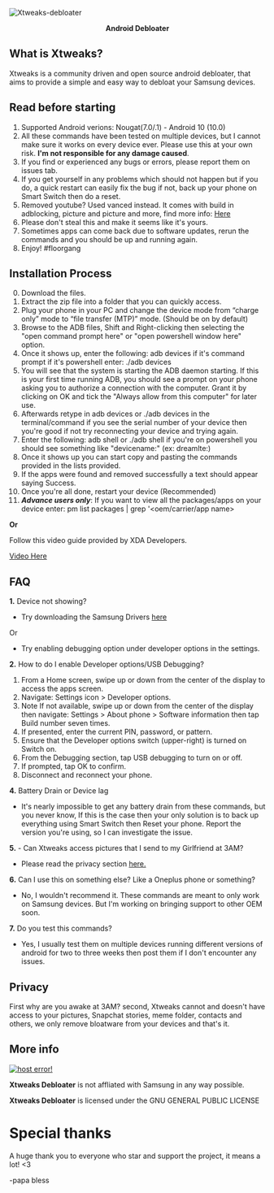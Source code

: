 ![Xtweaks-debloater](https://socialify.git.ci/mraif13/Xtweaks-debloater/image?font=KoHo&owner=1&pattern=Charlie%20Brown&stargazers=1&theme=Dark)
<div align="center">
  <p align="center"><b> Android Debloater </b></p>
  </div>

## What is Xtweaks?
Xtweaks is a community driven and open source android debloater, that aims to provide a simple and easy way to debloat your Samsung devices. 
## Read before starting
1. Supported Android verions: Nougat(7.0/.1) - Android 10 (10.0) 
2. All these commands have been tested on multiple devices, but I cannot make sure it works on every device ever. Please use this at your own risk. <b>I'm not responsible for any damage caused</b>.
3. If you find or experienced any bugs or errors, please report them on issues tab.
4. If you get yourself in any problems which should not happen but if you do, a quick restart can easily fix the bug if not, back up your phone on Smart Switch then do a reset.
5. Removed youtube? Used vanced instead. It comes with build in adblocking, picture and picture and more, find more info: <a href="https://vancedapp.com/">Here</a> 
6. Please don't steal this and make it seems like it's yours. 
7. Sometimes apps can come back due to software updates, rerun the commands and you should be up and running again.
8. Enjoy! #floorgang
  
## Installation Process
0. Download the files.
1. Extract the zip file into a folder that you can quickly access. 
2. Plug your phone in your PC and change the device mode from “charge only” mode to “file transfer (MTP)” mode. (Should be on by default)
3. Browse to the ADB files, Shift and Right-clicking then selecting the "open command prompt here" or "open powershell window here" option.
4. Once it shows up, enter the following: adb devices if it's command prompt if it's powershell enter: ./adb devices
5. You will see that the system is starting the ADB daemon starting. If this is your first time running ADB, you should see a prompt on your phone asking you to authorize a connection with the computer. Grant it by clicking on OK and tick the "Always allow from this computer" for later use.
6. Afterwards retype in adb devices or ./adb devices in the terminal/command if you see  the serial number of your device then you're good if not try reconnecting your device and trying again.
7. Enter the following:  adb shell or ./adb shell if you're on powershell you should see something like "devicename:" (ex: dreamlte:)
8. Once it shows up you can start copy and pasting the commands provided in the lists provided.
9. If the apps were found and removed successfully a text should appear saying Success.
10. Once you're all done, restart your device (Recommended)
11. <b>*Advance users only*</b>: If you want to view all the packages/apps on your device enter: pm list packages | grep '<oem/carrier/app name> <br>

<b>Or</b> 

Follow this video guide provided by XDA Developers.

<a href="https://youtu.be/fAqmjU_EJ8g?t=174">Video Here</a>

## FAQ

<b>1.</b> Device not showing?
- Try downloading the Samsung Drivers <a href="https://d3unf4s5rp9dfh.cloudfront.net/Mobile_doc/SAMSUNG_USB_Driver_for_Mobile_Phones.exe">here</a>

Or

- Try enabling debugging option under developer options in the settings.

<b>2.</b> How to do I enable Developer options/USB Debugging?
1. From a Home screen, swipe up or down from the center of the display to access the apps screen.
2. Navigate: Settings icon > Developer options.
3. Note If not available, swipe up or down from the center of the display then navigate: Settings > About phone > Software information then tap Build number seven times.
4. If presented, enter the current PIN, password, or pattern.
5. Ensure that the Developer options switch (upper-right) is turned on Switch on.
6. From the Debugging section, tap USB debugging to turn on or off.
7. If prompted, tap OK to confirm.
8. Disconnect and reconnect your phone.

<b>4.</b> Battery Drain or Device lag
- It's nearly impossible to get any battery drain from these commands, but you never know, If this is the case then your only solution is to back up everything using Smart Switch then Reset your phone. Report the version you're using, so I can investigate the issue.

<b>5.</b> - Can Xtweaks access pictures that I send to my Girlfriend at 3AM?
- Please read the privacy section <a href="#privacy">here.</a>

<b>6.</b> Can I use this on something else? Like a Oneplus phone or something?
- No, I wouldn't recommend it. These commands are meant to only work on Samsung devices. But I'm working on bringing support to other OEM soon.

<b>7.</b> Do you test this commands? 
- Yes, I usually test them on multiple devices running different versions of android for two to three weeks then post them if I don't encounter any issues.

## Privacy
First why are you awake at 3AM? second, Xtweaks cannot and doesn't have access to your pictures, Snapchat stories, meme folder, contacts and others, we only remove bloatware from your devices and that's it.

## More info
<a href="https://paypal.me/RaifS" target="_blank"><img src="https://www.paypalobjects.com/en_US/i/btn/btn_donateCC_LG.gif" alt="host error!"></a>

<b>Xtweaks Debloater</b> is not affliated with Samsung in any way possible.


<b>Xtweaks Debloater</b> is licensed under the
GNU GENERAL PUBLIC LICENSE</tr></table>
# Special thanks
A huge thank you to everyone who star and support the project, it means a lot! <3 

-papa bless
